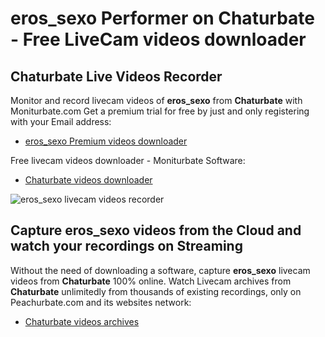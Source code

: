 # eros_sexo Performer on Chaturbate - Free LiveCam videos downloader

## Chaturbate Live Videos Recorder

Monitor and record livecam videos of **eros_sexo** from **Chaturbate** with Moniturbate.com
Get a premium trial for free by just and only registering with your Email address:
* [eros_sexo Premium videos downloader](https://moniturbate.com/request-demo-licence-key.html)

Free livecam videos downloader - Moniturbate Software:
* [Chaturbate videos downloader](https://moniturbate.com/moniturbate-download-software.html)

![eros_sexo livecam videos recorder](https://peachurnet.com/templates/moniturbate-software.png)


## Capture eros_sexo videos from the Cloud and watch your recordings on Streaming

Without the need of downloading a software, capture **eros_sexo** livecam videos from **Chaturbate** 100% online.
Watch Livecam archives from **Chaturbate** unlimitedly from thousands of existing recordings, only on Peachurbate.com and its websites network:
* [Chaturbate videos archives](https://peachurnet.com/)